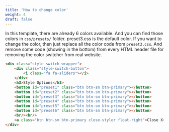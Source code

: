 ```yaml
---
title: 'How to change color'
weight: 4
draft: false
---
```

In this template, there are already 6 colors available. And you can find those colors in `css/presets/` folder. preset3.css is the default color. If you want to change the color, then just replace all the color code from `preset3.css`. And remove some code (showing in the bottom) from every HTML header file for removing the color switcher from real website.

```html
<div class="style-switch-wrapper">
	<div class="style-switch-button">
		<i class="fa fa-sliders"></i>
	</div>
	<h3>Style Options</h3>
	<button id="preset1" class="btn btn-sm btn-primary"></button>
	<button id="preset2" class="btn btn-sm btn-primary"></button>
	<button id="preset3" class="btn btn-sm btn-primary"></button>
	<button id="preset4" class="btn btn-sm btn-primary"></button>
	<button id="preset5" class="btn btn-sm btn-primary"></button>
	<button id="preset6" class="btn btn-sm btn-primary"></button>
	<br/><br/>
	<a class="btn btn-sm btn-primary close-styler float-right">Close X</a>
</div>
```